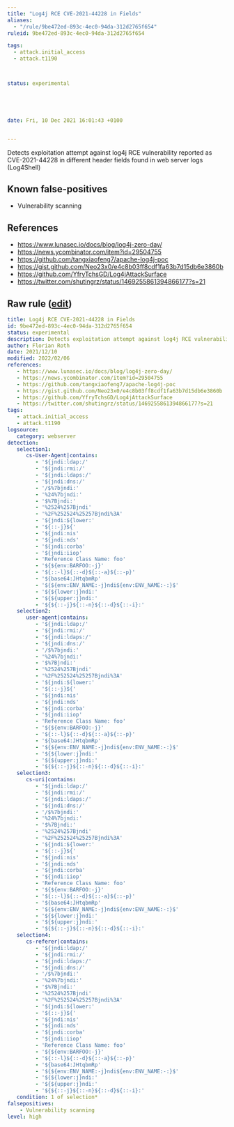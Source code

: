 ```yaml
---
title: "Log4j RCE CVE-2021-44228 in Fields"
aliases:
  - "/rule/9be472ed-893c-4ec0-94da-312d2765f654"
ruleid: 9be472ed-893c-4ec0-94da-312d2765f654

tags:
  - attack.initial_access
  - attack.t1190



status: experimental





date: Fri, 10 Dec 2021 16:01:43 +0100


---
```


Detects exploitation attempt against log4j RCE vulnerability reported as CVE-2021-44228 in different header fields found in web server logs (Log4Shell)

<!--more-->


## Known false-positives

* Vulnerability scanning



## References

* https://www.lunasec.io/docs/blog/log4j-zero-day/
* https://news.ycombinator.com/item?id=29504755
* https://github.com/tangxiaofeng7/apache-log4j-poc
* https://gist.github.com/Neo23x0/e4c8b03ff8cdf1fa63b7d15db6e3860b
* https://github.com/YfryTchsGD/Log4jAttackSurface
* https://twitter.com/shutingrz/status/1469255861394866177?s=21


## Raw rule ([edit](https://github.com/SigmaHQ/sigma/edit/master/rules/web/web_cve_2021_44228_log4j_fields.yml))
```yaml
title: Log4j RCE CVE-2021-44228 in Fields
id: 9be472ed-893c-4ec0-94da-312d2765f654
status: experimental
description: Detects exploitation attempt against log4j RCE vulnerability reported as CVE-2021-44228 in different header fields found in web server logs (Log4Shell)
author: Florian Roth
date: 2021/12/10
modified: 2022/02/06
references:
   - https://www.lunasec.io/docs/blog/log4j-zero-day/
   - https://news.ycombinator.com/item?id=29504755
   - https://github.com/tangxiaofeng7/apache-log4j-poc
   - https://gist.github.com/Neo23x0/e4c8b03ff8cdf1fa63b7d15db6e3860b
   - https://github.com/YfryTchsGD/Log4jAttackSurface
   - https://twitter.com/shutingrz/status/1469255861394866177?s=21
tags:
   - attack.initial_access
   - attack.t1190
logsource:
   category: webserver
detection:
   selection1:
      cs-User-Agent|contains:
         - '${jndi:ldap:/'
         - '${jndi:rmi:/'
         - '${jndi:ldaps:/'
         - '${jndi:dns:/'
         - '/$%7bjndi:'
         - '%24%7bjndi:'
         - '$%7Bjndi:'
         - '%2524%257Bjndi'
         - '%2F%252524%25257Bjndi%3A'
         - '${jndi:${lower:'
         - '${::-j}${'
         - '${jndi:nis'
         - '${jndi:nds'
         - '${jndi:corba'
         - '${jndi:iiop'
         - 'Reference Class Name: foo'
         - '${${env:BARFOO:-j}'
         - '${::-l}${::-d}${::-a}${::-p}'
         - '${base64:JHtqbmRp'
         - '${${env:ENV_NAME:-j}ndi${env:ENV_NAME:-:}$'
         - '${${lower:j}ndi:'
         - '${${upper:j}ndi:'
         - '${${::-j}${::-n}${::-d}${::-i}:'
   selection2:         
      user-agent|contains:
         - '${jndi:ldap:/'
         - '${jndi:rmi:/'
         - '${jndi:ldaps:/'
         - '${jndi:dns:/'
         - '/$%7bjndi:'
         - '%24%7bjndi:'
         - '$%7Bjndi:'
         - '%2524%257Bjndi'
         - '%2F%252524%25257Bjndi%3A'
         - '${jndi:${lower:'
         - '${::-j}${'
         - '${jndi:nis'
         - '${jndi:nds'
         - '${jndi:corba'
         - '${jndi:iiop'
         - 'Reference Class Name: foo'
         - '${${env:BARFOO:-j}'
         - '${::-l}${::-d}${::-a}${::-p}'
         - '${base64:JHtqbmRp'
         - '${${env:ENV_NAME:-j}ndi${env:ENV_NAME:-:}$'
         - '${${lower:j}ndi:'
         - '${${upper:j}ndi:'
         - '${${::-j}${::-n}${::-d}${::-i}:'
   selection3:
      cs-uri|contains:
         - '${jndi:ldap:/'
         - '${jndi:rmi:/'
         - '${jndi:ldaps:/'
         - '${jndi:dns:/'
         - '/$%7bjndi:'
         - '%24%7bjndi:'
         - '$%7Bjndi:'
         - '%2524%257Bjndi'
         - '%2F%252524%25257Bjndi%3A'
         - '${jndi:${lower:'
         - '${::-j}${'
         - '${jndi:nis'
         - '${jndi:nds'
         - '${jndi:corba'
         - '${jndi:iiop'
         - 'Reference Class Name: foo'
         - '${${env:BARFOO:-j}'
         - '${::-l}${::-d}${::-a}${::-p}'
         - '${base64:JHtqbmRp'
         - '${${env:ENV_NAME:-j}ndi${env:ENV_NAME:-:}$'
         - '${${lower:j}ndi:'
         - '${${upper:j}ndi:'
         - '${${::-j}${::-n}${::-d}${::-i}:'
   selection4:
      cs-referer|contains:
         - '${jndi:ldap:/'
         - '${jndi:rmi:/'
         - '${jndi:ldaps:/'
         - '${jndi:dns:/'
         - '/$%7bjndi:'
         - '%24%7bjndi:'
         - '$%7Bjndi:'
         - '%2524%257Bjndi'
         - '%2F%252524%25257Bjndi%3A'
         - '${jndi:${lower:'
         - '${::-j}${'
         - '${jndi:nis'
         - '${jndi:nds'
         - '${jndi:corba'
         - '${jndi:iiop'
         - 'Reference Class Name: foo'
         - '${${env:BARFOO:-j}'
         - '${::-l}${::-d}${::-a}${::-p}'
         - '${base64:JHtqbmRp'
         - '${${env:ENV_NAME:-j}ndi${env:ENV_NAME:-:}$'
         - '${${lower:j}ndi:'
         - '${${upper:j}ndi:'
         - '${${::-j}${::-n}${::-d}${::-i}:'
   condition: 1 of selection*
falsepositives:
    - Vulnerability scanning
level: high

```

